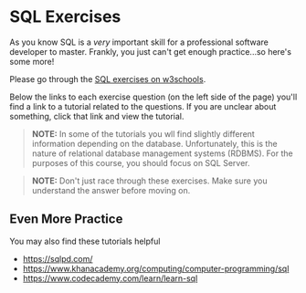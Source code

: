 # SQL Exercises

As you know SQL is a _very_ important skill for a professional software developer to master. Frankly, you just can't get enough practice...so here's some more!

Please go through the [SQL exercises on w3schools](https://www.w3schools.com/SQl/exercise.asp).

Below the links to each exercise question (on the left side of the page) you'll find a link to a tutorial related to the questions. If you are unclear about something, click that link and view the tutorial.

> **NOTE:** In some of the tutorials you wll find slightly different information depending on the database. Unfortunately, this is the nature of relational database management systems (RDBMS). For the purposes of this course, you should focus on SQL Server.

> **NOTE:** Don't just race through these exercises. Make sure you understand the answer before moving on.

## Even More Practice

You may also find these tutorials helpful

* https://sqlpd.com/
* https://www.khanacademy.org/computing/computer-programming/sql
* https://www.codecademy.com/learn/learn-sql